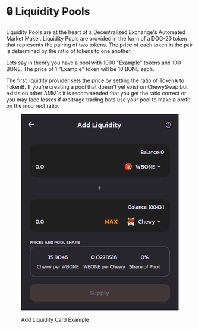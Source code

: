 # 🔒 Liquidity Pools

Liquidity Pools are at the heart of a Decentralized Exchange's Automated Market Maker. Liquidity Pools are provided in the form of a DOG-20 token that represents the pairing of two tokens. The price of each token in the pair is determined by the ratio of tokens to one another.&#x20;

Lets say in theory you have a pool with 1000 "Example" tokens and 100 BONE. The price of 1 "Example" token will be 10 BONE each.

The first liquidity provider sets the price by setting the ratio of TokenA to TokenB. If you're creating a pool that doesn't yet exist on ChewySwap but exists on other AMM's it is recommended that you get the ratio correct or you may face losses if arbitrage trading bots use your pool to make a profit on the incorrect ratio.



<figure><img src="../../.gitbook/assets/AddLP.png" alt=""><figcaption><p>Add Liquidity Card Example</p></figcaption></figure>
